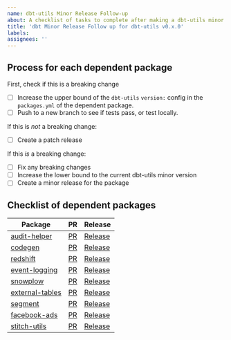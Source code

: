 ```yaml
---
name: dbt-utils Minor Release Follow-up
about: A checklist of tasks to complete after making a dbt-utils minor release
title: 'dbt Minor Release Follow up for dbt-utils v0.x.0'
labels:
assignees: ''
---
```


<!---
This template is to be used once a new dbt-utils release is available on hub.
In the future, we will consider automating this.
-->

## Process for each dependent package
First, check if this is a breaking change
- [ ] Increase the upper bound of the `dbt-utils` `version:` config in the `packages.yml` of the dependent package.
- [ ] Push to a new branch to see if tests pass, or test locally.

If this is _not_ a breaking change:
- [ ] Create a patch release

If this _is_ a breaking change:
- [ ] Fix any breaking changes
- [ ] Increase the lower bound to the current dbt-utils minor version
- [ ] Create a minor release for the package

## Checklist of dependent packages
| Package                                                                      | PR     | Release     |
|------------------------------------------------------------------------------|--------|-------------|
| [audit-helper](https://github.com/dbt-labs/dbt-audit-helper)                 | [PR]() | [Release]() |
| [codegen](https://github.com/dbt-labs/dbt-codegen)                           | [PR]() | [Release]() |
| [redshift](https://github.com/dbt-labs/redshift)                             | [PR]() | [Release]() |
| [event-logging](https://github.com/dbt-labs/dbt-event-logging)               | [PR]() | [Release]() |
| [snowplow](https://github.com/dbt-labs/snowplow)                             | [PR]() | [Release]() |
| [external-tables](https://github.com/dbt-labs/dbt-external-tables)           | [PR]() | [Release]() |
| [segment](https://github.com/dbt-labs/segment)                               | [PR]() | [Release]() |
| [facebook-ads](https://github.com/dbt-labs/facebook-ads)                     | [PR]() | [Release]() |
| [stitch-utils](https://github.com/dbt-labs/stitch-utils)                     | [PR]() | [Release]() |
